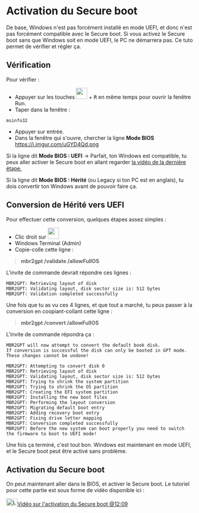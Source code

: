 # Activation du Secure boot

De base, Windows n'est pas forcément installé en mode UEFI, et donc n'est pas forcément compatible avec le Secure boot. Si vous activez le Secure boot sans que Windows soit en mode UEFI, le PC ne démarrera pas. Ce tuto permet de vérifier et régler ça.

## Vérification
Pour vérifier : 

- Appuyer sur les touches <img src="https://i.imgur.com/QfAQiaL.png" width="30" height="30"> + <kbd>R</kbd> en même temps pour ouvrir la fenêtre Run.
- Taper dans la fenêtre :

```msinfo32```
- Appuyer sur entrée.
- Dans la fenêtre qui s'ouvre, chercher la ligne **Mode BIOS**
https://i.imgur.com/uGYD4Qd.png

Si la ligne dit **Mode BIOS : UEFI** -> Parfait, ton Windows est compatible, tu peux aller activer le Secure boot en allant regarder [la vidéo de la dernière étape.](#activation-du-secure-boot)

Si la ligne dit **Mode BIOS : Hérité** (ou Legacy si ton PC est en anglais), tu dois convertir ton Windows avant de pouvoir faire ça.


## Conversion de Hérité vers UEFI
Pour effectuer cette conversion, quelques étapes assez simples :

- Clic droit sur <img src="https://i.imgur.com/QfAQiaL.png" width="30" height="30">
- Windows Terminal (Admin)
- Copie-colle cette ligne : 

> **mbr2gpt /validate /allowFullOS**

L'invite de commande devrait répondre ces lignes :

```MBR2GPT: Attempting to validate disk 0
MBR2GPT: Retrieving layout of disk
MBR2GPT: Validating layout, disk sector size is: 512 bytes
MBR2GPT: Validation completed successfully
```

Une fois que tu as vu ces 4 lignes, et que tout a marché, tu peux passer à la conversion en coopiant-collant cette ligne : 

> **mbr2gpt /convert /allowFullOS**

L'invite de commande répondra ça :
```
MBR2GPT will now attempt to convert the default book disk.
If conversion is successful the disk can only be booted in GPT mode.
These changes cannot be undone!

MBR2GPT: Attempting to convert disk 0
MBR2GPT: Retrieving layout of disk
MBR2GPT: Validating layout, disk sector size is: 512 bytes
MBR2GPT: Trying to shrink the system partition
MBR2GPT: Trying to shrink the OS partition
MBR2GPT: Creating the EFI system partition
MBR2GPT: Installing the new boot files
MBR2GPT: Performing the layout conversion
MBR2GPT: Migrating default boot entry
MBR2GPT: Adding recovery boot entry
MBR2GPT: Fixing drive letter mapping
MBR2GPT: Conversion completed successfully
MBR2GPT: Before the new system can boot properly you need to switch the firmware to boot to UEFI mode!
```
Une fois ça terminé, c'est tout bon. Windows est maintenant en mode UEFI, et le Secure boot peut être activé sans problème.

## Activation du Secure boot
On peut maintenant aller dans le BIOS, et activer le Secure boot. Le tutoriel pour cette partie est sous forme de vidéo disponible ici :

[<img src="https://i.imgur.com/cRUau5i.png" height="20" width="30" alt="Logo YouTube" class="img-logo-ytb">Vidéo sur l'activation du Secure boot @12:09](https://youtu.be/arWlC6HZpTY?t=729)

